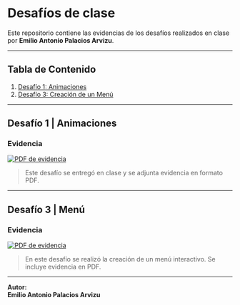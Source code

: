 # Desafíos de clase

Este repositorio contiene las evidencias de los desafíos realizados en clase por **Emilio Antonio Palacios Arvizu**.

---

## Tabla de Contenido

1. [Desafío 1: Animaciones](#desafío-1--animaciones)
2. [Desafío 3: Creación de un Menú](#desafío-3--menú)

---

## Desafío 1 | Animaciones <a id="desafío-1--animaciones"></a>

### Evidencia
[![PDF de evidencia](https://upload.wikimedia.org/wikipedia/commons/8/87/PDF_file_icon.svg)](https://drive.google.com/file/d/1K_P576mel7VMX6isCeQgWPHhRU24Ddw0/view?usp=sharing)

> Este desafío se entregó en clase y se adjunta evidencia en formato PDF.

---

## Desafío 3 | Menú <a id="desafío-3--menú"></a>

### Evidencia
[![PDF de evidencia](https://upload.wikimedia.org/wikipedia/commons/8/87/PDF_file_icon.svg)](https://drive.google.com/file/d/1YthcTXkhBmoCuO7zyYnlCTKm9q1vDHEk/view?usp=sharing)

> En este desafío se realizó la creación de un menú interactivo. Se incluye evidencia en PDF.

---

**Autor:**  
**Emilio Antonio Palacios Arvizu**
